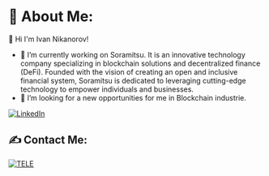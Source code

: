 <h1>💫 About Me:</h1>

👋 Hi I'm Ivan Nikanorov!

- 🔭 I’m currently working on Soramitsu. It is an innovative technology company specializing in blockchain solutions and decentralized finance (DeFi). Founded with the vision of creating an open and inclusive financial system, Soramitsu is dedicated to leveraging cutting-edge technology to empower individuals and businesses.
- 👯 I’m looking for a new opportunities for me in Blockchain industrie. 

[![LinkedIn](https://img.shields.io/badge/LinkedIn-%230077B5.svg?logo=linkedin&logoColor=white)](https://www.linkedin.com/in/ivan-nikanorov-b6922b174/) 

## ✍️ Contact Me:

[![TELE](https://img.shields.io/badge/Telegram-2CA5E0?style=for-the-badge&logo=telegram&logoColor=white)](@iloveomsk)
